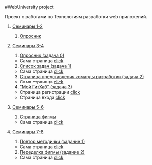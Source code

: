 #WebUniversity project

Проект с работами по Технологиям разработки web приложений.

1. [Семинары 1-2](./Lessons1-2)
    1. [Опросник](./Lessons1-2/asks.html)

2. [Семинары 3-4](./Lessons3-4)
    1. [Опросник (задача 0)](./Lessons3-4/pool)
   * Сама страница [click](./Lessons3-4/pool/bootstrap-pool.html)
    2. [Список задач (задача 1)](./Lessons3-4/tasks)
   * Сама страница [click](./Lessons3-4/tasks/index.html)
    3. [Страница представления команды разработки (задача 2)](./Lessons3-4/team)
   * Сама страница [click](./Lessons3-4/team/index.html)
    4. ["Мой ГитХаб" (задача 3)](./Lessons3-4/MyGitHub)
   * Страница регистрации [click](./Lessons3-4/MyGitHub/index.html)
   * Страница входа [click](./Lessons3-4/MyGitHub/sign-in-page.html)

3. [Семинары 5-6](./Lessons5-6)
    1. [Страница фигмы](./Lessons5-6/Work)
   * Сама страница [click](./Lessons5-6/Work/index.html)

4. [Семинары 7-8](./Lessons7-8)
    1. [Повтор методички (задание 1)](./Lessons7-8/Task1)
   * Сама страница [click](./Lessons7-8/Task1/index.html)
   2. [Переделка фигмы (задание 2)](./Lessons7-8/Task2)
   * Сама страница [click](./Lessons7-8/Task2/index.html)